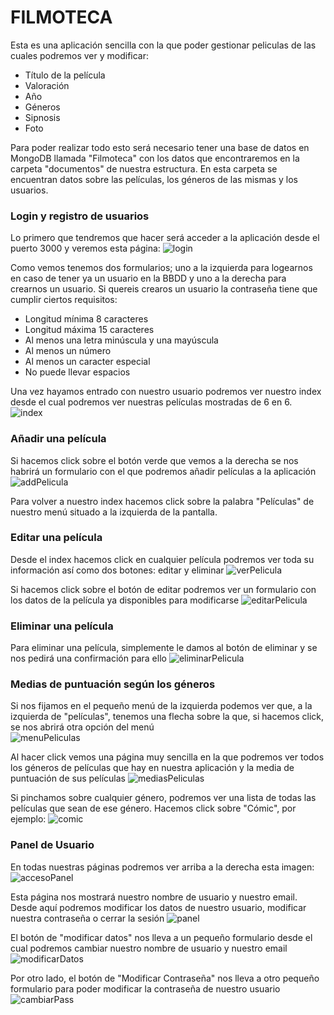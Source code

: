 # FILMOTECA

Esta es una aplicación sencilla con la que poder gestionar peliculas de las cuales podremos ver y modificar: 
* Título de la película
* Valoración
* Año
* Géneros
* Sipnosis
* Foto

Para poder realizar todo esto será necesario tener una base de datos en MongoDB llamada "Filmoteca" con los datos que encontraremos en la carpeta "documentos" de nuestra estructura. En esta carpeta se encuentran datos sobre las películas, los géneros de las mismas y los usuarios. 

### Login y registro de usuarios

Lo primero que tendremos que hacer será acceder a la aplicación desde el puerto 3000 y veremos esta página:
![login](resources/img/readme/login.PNG "Login")

Como vemos tenemos dos formularios; uno a la izquierda para logearnos en caso de tener ya un usuario en la BBDD y uno a la derecha para crearnos un usuario. Si quereis crearos un usuario la contraseña tiene que cumplir ciertos requisitos:
* Longitud mínima 8 caracteres
* Longitud máxima 15 caracteres
* Al menos una letra minúscula y una mayúscula
* Al menos un número
* Al menos un caracter especial
* No puede llevar espacios

Una vez hayamos entrado con nuestro usuario podremos ver nuestro index desde el cual podremos ver nuestras películas mostradas de 6 en 6.
![index](resources/img/readme/index.PNG "index")

### Añadir una película

Si hacemos click sobre el botón verde que vemos a la derecha se nos habrirá un formulario con el que podremos añadir películas a la aplicación
![addPelicula](resources/img/readme/formularioAddPelicula.PNG "Añadir Película")

Para volver a nuestro index hacemos click sobre la palabra "Películas" de nuestro menú situado a la izquierda de la pantalla.

### Editar una película

Desde el index hacemos click en cualquier película podremos ver toda su información así como dos botones: editar y eliminar
![verPelicula](resources/img/readme/verPelicula.PNG "Ver Película")

Si hacemos click sobre el botón de editar podremos ver un formulario con los datos de la película ya disponibles para modificarse
![editarPelicula](resources/img/readme/editarPelicula.PNG "Editar Película")

### Eliminar una película

Para eliminar una película, simplemente le damos al botón de eliminar y se nos pedirá una confirmación para ello
![eliminarPelicula](resources/img/readme/confirmar.PNG "Eliminar Película")

### Medias de puntuación según los géneros

Si nos fijamos en el pequeño menú de la izquierda podemos ver que, a la izquierda de "películas", tenemos una flecha sobre la que, si hacemos click, se nos abrirá otra opción del menú  
![menuPeliculas](resources/img/readme/menu.PNG "menu")

Al hacer click vemos una página muy sencilla en la que podremos ver todos los géneros de películas que hay en nuestra aplicación y la media de puntuación de sus películas
![mediasPeliculas](resources/img/readme/medias.PNG "Medias de las Películas")

Si pinchamos sobre cualquier género, podremos ver una lista de todas las películas que sean de ese género. Hacemos click sobre "Cómic", por ejemplo:
![comic](resources/img/readme/comic.PNG "Películas de género 'Cómic'")

### Panel de Usuario

En todas nuestras páginas podremos ver arriba a la derecha esta imagen:  
![accesoPanel](resources/img/readme/accesoPanel.PNG "Acceso al Panel de Usuario")

Esta página nos mostrará nuestro nombre de usuario y nuestro email. Desde aquí podremos modificar los datos de nuestro usuario, modificar nuestra contraseña o cerrar la sesión
![panel](resources/img/readme/panel.PNG "Panel de Usuario")

El botón de "modificar datos" nos lleva a un pequeño formulario desde el cual podremos cambiar nuestro nombre de usuario y nuestro email
![modificarDatos](resources/img/readme/modificarDatos.PNG "Modificar datos de Usuario")

Por otro lado, el botón de "Modificar Contraseña" nos lleva a otro pequeño formulario para poder modificar la contraseña de nuestro usuario
![cambiarPass](resources/img/readme/cambiarPass.PNG "Modificar Contraseña")